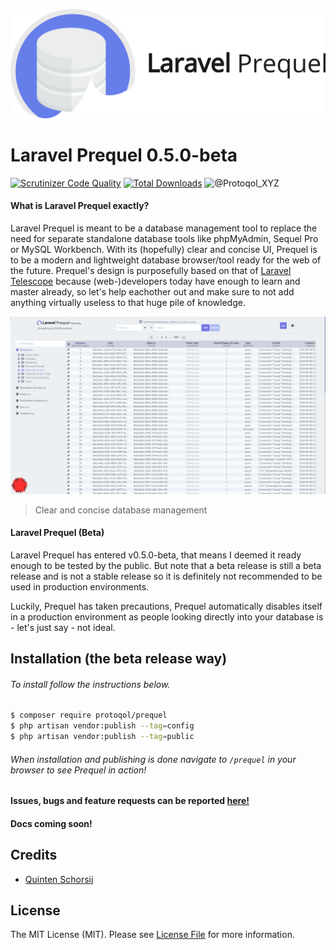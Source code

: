 ![Laravel Prequel](./assets/prequel.png)

# Laravel Prequel 0.5.0-beta #
[![Scrutinizer Code Quality](https://scrutinizer-ci.com/g/Protoqol/Prequel/badges/quality-score.png?b=master)](https://scrutinizer-ci.com/g/Protoqol/Prequel/?branch=master)
[![Total Downloads](https://img.shields.io/packagist/dt/protoqol/prequel.svg?style=flat)](https://packagist.org/packages/protoqol/prequel)
![@Protoqol_XYZ](https://img.shields.io/twitter/follow/Protoqol_XYZ.svg?label=%40Protoqol_XYZ&style=social)

#### What is Laravel Prequel exactly? ####
Laravel Prequel is meant to be a database management tool to replace the need for separate standalone database tools like phpMyAdmin, Sequel Pro or MySQL Workbench. With its (hopefully) clear and concise UI, Prequel is to be a modern and lightweight database browser/tool ready for the web of the future. Prequel's design is purposefully based on that of [Laravel Telescope](https://github.com/laravel/telescope) because (web-)developers today have enough to learn and master already, so let's help eachother out and make sure to not add anything virtually useless to that huge pile of knowledge. 

![Prequel Screenshot](./assets/prequel_screenshot.png)
> Clear and concise database management

#### Laravel Prequel (Beta) ####
Laravel Prequel has entered v0.5.0-beta, that means I deemed it ready enough to be tested by the public.
But note that a beta release is still a beta release and is not a stable release so it is definitely not recommended to be used in production environments. 

Luckily, Prequel has taken precautions, Prequel automatically disables itself in a production environment as people looking directly into your database is - let's just say - not ideal.


## Installation (the beta release way) ##
###### To install follow the instructions below.
```bash
$ composer require protoqol/prequel
$ php artisan vendor:publish --tag=config
$ php artisan vendor:publish --tag=public
```
###### When installation and publishing is done navigate to `/prequel` in your browser to see Prequel in action!

#### Issues, bugs and feature requests can be reported [here!](https://github.com/Protoqol/Prequel/issues/new/choose) ####

#### Docs coming soon! ####

## Credits ##
- [Quinten Schorsij](https://github.com/QuintenJustus)

## License ##

The MIT License (MIT). Please see [License File](.github/LICENSE.md) for more information.
